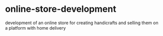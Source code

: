 # online-store-development
development of an online store for creating handicrafts and selling them on a platform with home delivery

